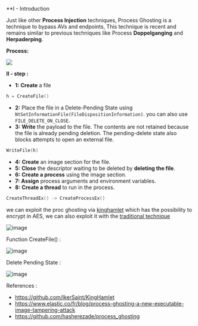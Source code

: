 **I - Introduction

Just like other **Process Injection** techniques, Process Ghosting is a technique to bypass AVs and endpoints, 
This technique is recent and remains similar to previous techniques like Process **Doppelganging** and **Herpaderping**.

**Process:** 

![](https://images.contentstack.io/v3/assets/bltefdd0b53724fa2ce/blt930f0b0e46dd0d53/60aeb7b447ebc9669e1e8174/4-blog-process-ghosting.png)





**II - step :**

- **1:** **Create** a file
```c
h = CreateFile()
```
- **2:** Place the file in a Delete-Pending State using `NtSetInformationFile(FileDispositionInformation)`.
you can also use `FILE_DELETE_ON_CLOSE`.
- **3:** **Write** the payload to the file. The contents are not retained because the file is already pending deletion. The pending-delete state also blocks attempts to open an external file.
```c
WriteFile(h)
```
- **4:** **Create** an image section for the file.
- **5:** **Close** the descriptor waiting to be deleted by **deleting the file**.
- **6:** **Create a process** using the image section.
- **7:** **Assign** process arguments and environment variables.
- **8:** **Create a thread** to run in the process.
```c
CreateThreadEx() -> CreateProcessEx()
```

we can exploit the proc ghosting via [kinghamlet](https://github.com/IkerSaint/KingHamlet) which has the possibility to encrypt in AES, we can also exploit it with the [traditional technique](https://github.com/hasherezade/process_ghosting)

![image](https://user-images.githubusercontent.com/75935486/151682211-d276ce18-afa8-43fb-bddf-23462af9a0a7.png)



Function CreateFile() :

![image](https://user-images.githubusercontent.com/75935486/151682187-2b675d9c-5e4e-4cd1-a215-0cbce12efc13.png)

Delete Pending State :

![image](https://user-images.githubusercontent.com/75935486/151682372-0ae10ef6-f51d-48fb-ba92-1b728881713f.png)



References :
- https://github.com/IkerSaint/KingHamlet
- https://www.elastic.co/fr/blog/process-ghosting-a-new-executable-image-tampering-attack
- https://github.com/hasherezade/process_ghosting
